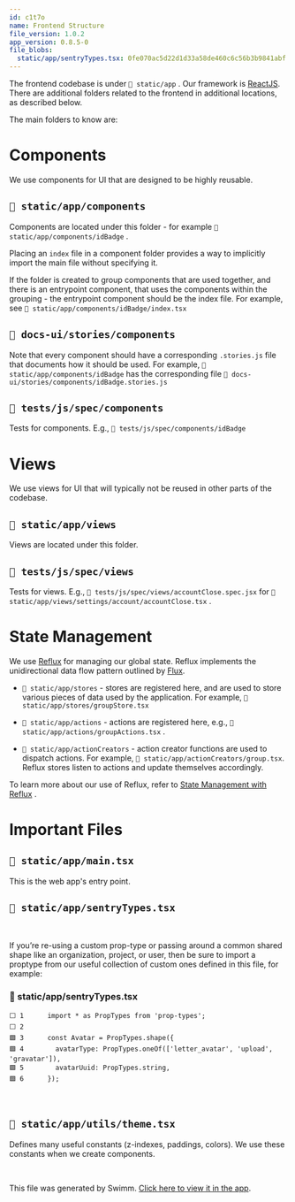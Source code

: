 ```yaml
---
id: c1t7o
name: Frontend Structure
file_version: 1.0.2
app_version: 0.8.5-0
file_blobs:
  static/app/sentryTypes.tsx: 0fe070ac5d22d1d33a58de460c6c56b3b9841abf
---
```


The frontend codebase is under `📄 static/app` . Our framework is [ReactJS](https://reactjs.org/). There are additional folders related to the frontend in additional locations, as described below.

The main folders to know are:

# Components

We use components for UI that are designed to be highly reusable.

## `📄 static/app/components`

Components are located under this folder - for example `📄 static/app/components/idBadge` .

Placing an `index` file in a component folder provides a way to implicitly import the main file without specifying it.

If the folder is created to group components that are used together, and there is an entrypoint component, that uses the components within the grouping - the entrypoint component should be the index file. For example, see `📄 static/app/components/idBadge/index.tsx`

## `📄 docs-ui/stories/components`

Note that every component should have a corresponding `.stories.js` file that documents how it should be used. For example, `📄 static/app/components/idBadge` has the corresponding file `📄 docs-ui/stories/components/idBadge.stories.js`

## `📄 tests/js/spec/components`

Tests for components. E.g., `📄 tests/js/spec/components/idBadge`

# Views

We use views for UI that will typically not be reused in other parts of the codebase.

## `📄 static/app/views`

Views are located under this folder.

## `📄 tests/js/spec/views`

Tests for views. E.g., `📄 tests/js/spec/views/accountClose.spec.jsx` for `📄 static/app/views/settings/account/accountClose.tsx` .

# State Management

We use [Reflux](https://github.com/reflux/refluxjs) for managing our global state. Reflux implements the unidirectional data flow pattern outlined by [Flux](https://facebook.github.io/flux/).

*   `📄 static/app/stores` - stores are registered here, and are used to store various pieces of data used by the application. For example, `📄 static/app/stores/groupStore.tsx`
    
*   `📄 static/app/actions` - actions are registered here, e.g., `📄 static/app/actions/groupActions.tsx` .
    
*   `📄 static/app/actionCreators` - action creator functions are used to dispatch actions. For example, `📄 static/app/actionCreators/group.tsx`. Reflux stores listen to actions and update themselves accordingly.
    

To learn more about our use of Reflux, refer to [State Management with Reflux](state-management-with-reflux.jni2e.sw.md) .

# Important Files

## `📄 static/app/main.tsx`

This is the web app's entry point.

## `📄 static/app/sentryTypes.tsx`

<br/>

If you’re re-using a custom prop-type or passing around a common shared shape like an organization, project, or user, then be sure to import a proptype from our useful collection of custom ones defined in this file, for example:
<!-- NOTE-swimm-snippet: the lines below link your snippet to Swimm -->
### 📄 static/app/sentryTypes.tsx
```tsx
⬜ 1      import * as PropTypes from 'prop-types';
⬜ 2      
🟩 3      const Avatar = PropTypes.shape({
🟩 4        avatarType: PropTypes.oneOf(['letter_avatar', 'upload', 'gravatar']),
🟩 5        avatarUuid: PropTypes.string,
🟩 6      });
```

<br/>

## `📄 static/app/utils/theme.tsx`

Defines many useful constants (z-indexes, paddings, colors). We use these constants when we create components.

<br/>

This file was generated by Swimm. [Click here to view it in the app](https://app.swimm.io/repos/Z2l0aHViJTNBJTNBc2VudHJ5JTNBJTNBc3dpbW1pbw==/docs/c1t7o).